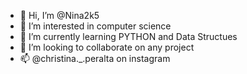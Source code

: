 - 👋 Hi, I’m @Nina2k5
- 👀 I’m interested in computer science
- 🌱 I’m currently learning PYTHON and Data Structues
- 💞️ I’m looking to collaborate on any project
- 📫 @christina._.peralta on instagram

<!---
Nina2k5/Nina2k5 is a ✨ special ✨ repository because its `README.md` (this file) appears on your GitHub profile.
You can click the Preview link to take a look at your changes.
--->
